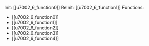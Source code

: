 Init: [[u7002_6_function0]]
ReInit: [[u7002_6_function1]]
Functions:
- [[u7002_6_function0]]
- [[u7002_6_function1]]
- [[u7002_6_function2]]
- [[u7002_6_function3]]
- [[u7002_6_function4]]
